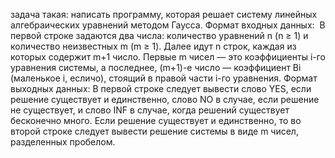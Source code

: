 задача такая: написать программу, которая решает систему линейных алгебраических уравнений методом Гаусса. 
Формат входных данных: 
В первой строке задаются два числа: количество уравнений
n (n ≥ 1) и количество неизвестных
m (m ≥ 1). Далее идут n строк, каждая из которых содержит m+1 число. Первые m чисел — это коэффициенты i-го уравнения системы, а последнее, (m+1)-е число — коэффициент Bi (маленькое i, есличо), стоящий в правой части i-го уравнения.
Формат выходных данных:
В первой строке следует вывести слово YES, если решение существует и единственно, слово NO в случае, если решение не существует, и слово INF в случае, когда решений существует бесконечно много. Если решение существует и единственно, то во второй строке следует вывести решение системы в виде m чисел, разделенных пробелом.
